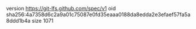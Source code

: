 version https://git-lfs.github.com/spec/v1
oid sha256:4a7358d6c2a9a01c75087e0fd35eaaa0188da8edda2e3efaef57fa5a8ddd1b4a
size 1071
